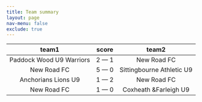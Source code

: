 ```yaml
---
title: Team summary
layout: page
nav-menu: false
exclude: true
---
```




|          team1           |    score    |           team2           |
|:------------------------:|:-----------:|:-------------------------:|
| Paddock Wood U9 Warriors | 2 &mdash; 1 |        New Road FC        |
|       New Road FC        | 5 &mdash; 0 | Sittingbourne Athletic U9 |
|   Anchorians Lions U9    | 1 &mdash; 2 |        New Road FC        |
|       New Road FC        | 1 &mdash; 0 |   Coxheath &Farleigh U9   |

